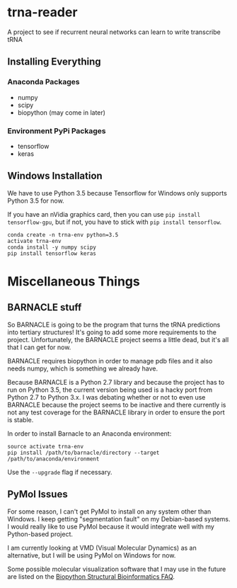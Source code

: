 # trna-reader
A project to see if recurrent neural networks can learn to write transcribe tRNA

## Installing Everything

### Anaconda Packages
* numpy
* scipy
* biopython (may come in later)

### Environment PyPi Packages
* tensorflow
* keras

## Windows Installation
We have to use Python 3.5 because Tensorflow for Windows only supports Python 3.5 for now.

If you have an nVidia graphics card, then you can use ```pip install tensorflow-gpu```, but if not, you have to stick with ```pip install tensorflow```.
```
conda create -n trna-env python=3.5
activate trna-env
conda install -y numpy scipy
pip install tensorflow keras
```

# Miscellaneous Things

## BARNACLE stuff
So BARNACLE is going to be the program that turns the tRNA predictions into tertiary structures! It's going to add some more requirements to the project. Unfortunately, the BARNACLE project seems a little dead, but it's all that I can get for now.

BARNACLE requires biopython in order to manage pdb files and it also needs numpy, which is something we already have.

Because BARNACLE is a Python 2.7 library and because the project has to run on Python 3.5, the current version being used is a hacky port from Python 2.7 to Python 3.x. I was debating whether or not to even use BARNACLE because the project seems to be inactive and there currently is not any test coverage for the BARNACLE library in order to ensure the port is stable.

In order to install Barnacle to an Anaconda environment:
```
source activate trna-env
pip install /path/to/barnacle/directory --target /path/to/anaconda/environment
```
Use the ```--upgrade``` flag if necessary.

## PyMol Issues
For some reason, I can't get PyMol to install on any system other than Windows. I keep getting "segmentation fault" on my Debian-based systems. I would really like to use PyMol because it would integrate well with my Python-based project.

I am currently looking at VMD (Visual Molecular Dynamics) as an alternative, but I will be using PyMol on Windows for now.

Some possible molecular visualization software that I may use in the future are listed on the [Biopython Structural Bioinformatics FAQ](http://biopython.org/wiki/The_Biopython_Structural_Bioinformatics_FAQ).

